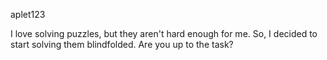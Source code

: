 aplet123

I love solving puzzles, but they aren't hard enough for me. So, I decided to start solving them blindfolded. Are you up to the task?
